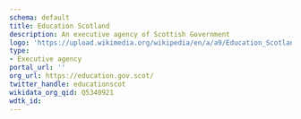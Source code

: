 ```yaml
---
schema: default
title: Education Scotland
description: An executive agency of Scottish Government
logo: 'https://upload.wikimedia.org/wikipedia/en/a/a9/Education_Scotland_logo.png'
type:
- Executive agency
portal_url: ''
org_url: https://education.gov.scot/
twitter_handle: educationscot
wikidata_org_qid: Q5340921
wdtk_id: 
---
```


